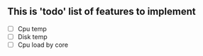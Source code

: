 ## This is 'todo' list of features to implement

- [ ] Cpu temp
- [ ] Disk temp
- [ ] Cpu load by core
